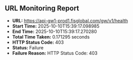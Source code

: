 ## URL Monitoring Report

- **URL:** https://api-gw1-prod1.fisglobal.com/gw/v1/health
- **Start Time:** 2025-10-10T15:39:17.098985
- **End Time:** 2025-10-10T15:39:17.270280
- **Total Time Taken:** 0.171295 seconds
- **HTTP Status Code:** 403
- **Status:** Failure
- **Failure Reason:** HTTP Status Code: 403
